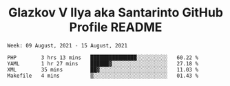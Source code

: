 <h1 align="center">Glazkov V Ilya aka Santarinto GitHub Profile README</h1>

<!--START_SECTION:waka-->
```text
Week: 09 August, 2021 - 15 August, 2021

PHP        3 hrs 13 mins   ███████████████░░░░░░░░░░   60.22 % 
YAML       1 hr 27 mins    ██████▓░░░░░░░░░░░░░░░░░░   27.18 % 
XML        35 mins         ██▓░░░░░░░░░░░░░░░░░░░░░░   11.03 % 
Makefile   4 mins          ▒░░░░░░░░░░░░░░░░░░░░░░░░   01.43 % 
```
<!--END_SECTION:waka-->